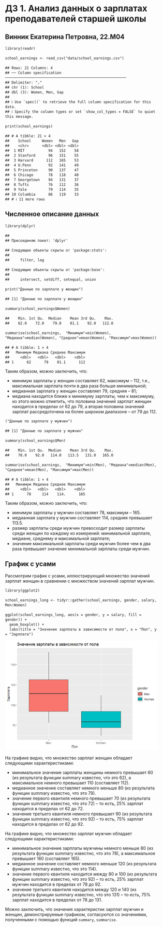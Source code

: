 # ДЗ 1. Анализ данных о зарплатах преподавателей старшей школы

## Винник Екатерина Петровна, 22.М04

    library(readr)

    school_earnings <- read_csv("data/school_earnings.csv")

    ## Rows: 21 Columns: 4
    ## ── Column specification ────────────────────────────────────────────────────────
    ## Delimiter: ","
    ## chr (1): School
    ## dbl (3): Women, Men, Gap
    ## 
    ## ℹ Use `spec()` to retrieve the full column specification for this data.
    ## ℹ Specify the column types or set `show_col_types = FALSE` to quiet this message.

    print(school_earnings)

    ## # A tibble: 21 × 4
    ##    School     Women   Men   Gap
    ##    <chr>      <dbl> <dbl> <dbl>
    ##  1 MIT           94   152    58
    ##  2 Stanford      96   151    55
    ##  3 Harvard      112   165    53
    ##  4 U.Penn        92   141    49
    ##  5 Princeton     90   137    47
    ##  6 Chicago       78   118    40
    ##  7 Georgetown    94   131    37
    ##  8 Tufts         76   112    36
    ##  9 Yale          79   114    35
    ## 10 Columbia      86   119    33
    ## # ℹ 11 more rows

## Численное описание данных

    library(dplyr)

    ## 
    ## Присоединяю пакет: 'dplyr'

    ## Следующие объекты скрыты от 'package:stats':
    ## 
    ##     filter, lag

    ## Следующие объекты скрыты от 'package:base':
    ## 
    ##     intersect, setdiff, setequal, union

    print("Данные по зарплате у женщин")

    ## [1] "Данные по зарплате у женщин"

    summary(school_earnings$Women)

    ##    Min. 1st Qu.  Median    Mean 3rd Qu.    Max. 
    ##    62.0    72.0    79.0    81.1    92.0   112.0

    summarise(school_earnings,  "Минимум"=min(Women), "Медиана"=median(Women), "Среднее"=mean(Women), "Максимум"=max(Women))

    ## # A tibble: 1 × 4
    ##   Минимум Медиана Среднее Максимум
    ##     <dbl>   <dbl>   <dbl>    <dbl>
    ## 1      62      79    81.1      112

Таким образом, можно заключить, что:

-   минимум зарплаты у женщин составляет 62, максимум – 112, т.е.,
    максимальная зарплата почти в два раза больше минимальной;
-   медианная зарплата у женщин составляет 79, средняя – 81;
-   медиана находится ближе к минимуму зарплаты, чем к максимуму, из
    этого можно отметить, что половина значений зарплат женщин находится
    в пределах от 62 до 79, а вторая половина значений зарплат
    рассредоточена на более широком диапазоне – от 79 до 112.

<!-- -->

    ("Данные по зарплате у мужчин")

    ## [1] "Данные по зарплате у мужчин"

    summary(school_earnings$Men)

    ##    Min. 1st Qu.  Median    Mean 3rd Qu.    Max. 
    ##    78.0    92.0   114.0   113.5   131.0   165.0

    summarise(school_earnings,  "Минимум"=min(Men), "Медиана"=median(Men), "Среднее"=mean(Men), "Максимум"=max(Men))

    ## # A tibble: 1 × 4
    ##   Минимум Медиана Среднее Максимум
    ##     <dbl>   <dbl>   <dbl>    <dbl>
    ## 1      78     114    114.      165

Таким образом, можно заключить, что:

-   минимум зарплаты у мужчин составляет 78, максимум – 165.
-   медианная зарплата у мужчин составляет 114, средняя превышает 113.5.
-   размер зарплаты среди мужчин превосходит размер зарплаты среди
    женщин по каждому из измерений: минимальной зарплате, медиане,
    среднему и максимальной зарплате;
-   значение максимальной зарплаты среди мужчин более чем в два раза
    превышает значение минимальной зарплаты среди мужчин.

## График с усами

Рассмотрим график с усами, иллюстрирующий множество значений зарплат
женщин в сравнении с множеством значений зарплат мужчин.

    library(ggplot2)

    school_earnings_long <- tidyr::gather(school_earnings, gender, salary, Men:Women)

    ggplot(school_earnings_long, aes(x = gender, y = salary, fill = gender)) +
      geom_boxplot() +
      labs(title = "Значение зарплаты в зависимости от пола", x = "Пол", y = "Зарплата")

![](Vinnik-hw1_files/figure-markdown_strict/unnamed-chunk-1-1.png)

На графике видно, что множество зарплат женщин обладает следующими
характеристиками:

-   минимальное значение зарплаты женщины немного превышает 60 (из
    результата функции summary известно, что это 62), а максимальное
    немного превышает 110 (составляет 112).
-   медианное значение составляет немного меньше 80 (из результата
    функции summary известно, что это 79).
-   значение первого квантиля немного превышает 70 (из результата
    функции summary известно, что это 72) – то есть, 25% зарплат
    находится в пределах от 62 до 72.
-   значение третьего квантиля немного превышает 90 (из результата
    функции summary известно, что это 92) – то есть, 75% зарплат
    находится в пределах от 62 до 92.

На графике видно, что множество зарплат мужчин обладает следующими
характеристиками:

-   минимальное значение зарплаты мужчины немного меньше 80 (из
    результата функции summary известно, что это 78), а максимальное
    превышает 160 (составляет 165).
-   медианное значение составляет немного меньше 120 (из результата
    функции summary известно, что это 114).
-   значение первого квантиля находится между 80 и 100 (из результата
    функции summary известно, что это 92) – то есть, 25% зарплат мужчин
    находится в пределах от 78 до 92.
-   значение третьего квантиля находится между 120 и 140 (из результата
    функции summary известно, что это 131) – то есть, 75% зарплат
    находится в пределах от 78 до 131.

Можно заключить, что значения характеристик зарплат мужчин и женщин,
демонстрируемые графиком, согласуются со значениями, полученными с
помощью функций `summary`, `summarise`.

